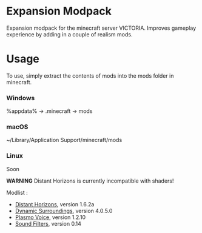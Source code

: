 # Expansion Modpack
Expansion modpack for the minecraft server VICTORIA. Improves gameplay experience by adding in a couple of realism mods.

# Usage
To use, simply extract the contents of mods into the mods folder in minecraft.

### Windows
%appdata% -> .minecraft -> mods

### macOS
~/Library/Application Support/minecraft/mods

### Linux
Soon

**WARNING** Distant Horizons is currently incompatible with shaders!

Modlist :
- [Distant Horizons](https://www.curseforge.com/minecraft/mc-mods/distant-horizons), version 1.6.2a 
- [Dynamic Surroundings](https://www.curseforge.com/minecraft/mc-mods/dynamic-surroundings), version 4.0.5.0
- [Plasmo Voice](https://github.com/plasmoapp/plasmo-voice), version 1.2.10
- [Sound Filters](https://www.curseforge.com/minecraft/mc-mods/sound-filters), version 0.14